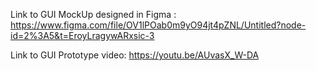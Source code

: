 Link to GUI MockUp designed in Figma : https://www.figma.com/file/OV1lPOab0m9yO94jt4pZNL/Untitled?node-id=2%3A5&t=EroyLragywARxsic-3


Link to GUI Prototype video: https://youtu.be/AUvasX_W-DA